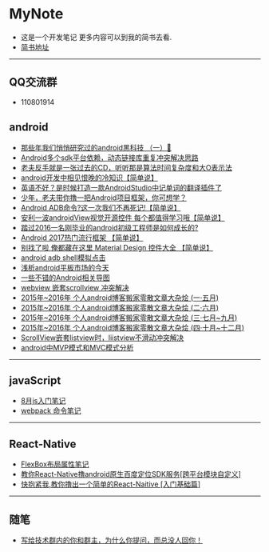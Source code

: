 # MyNote
- 这是一个开发笔记 更多内容可以到我的简书去看.
- [简书地址](http://www.jianshu.com/u/abc8086489c7)

---
## QQ交流群

 - 110801914

## android
 - [那些年我们悄悄研究过的android黑科技 （一）🍻](http://www.jianshu.com/p/cb2deed0f2d8)
 - [Android多个sdk平台依赖，动态链接库重复冲突解决思路](http://www.jianshu.com/p/a3460500a8bb)
 - [老夫反手就是一张过去的CD，听听那是算法时间复杂度和大O表示法]( http://www.jianshu.com/p/ee9400b8c50f)
 -  [android开发中相见恨晚的冷知识【简单说】](http://www.jianshu.com/p/6450b0da5876)
 - [英语不好？是时候打造一款AndroidStudio中记单词的翻译插件了](http://www.jianshu.com/p/760c98f682ea)
 - [少年，老夫带你撸一把Android项目框架，你可想学？](http://www.jianshu.com/p/06d417b554ef)
 - [Android ADB命令?这一次我们不再死记!【简单说】](http://www.jianshu.com/p/56fd03f1aaae)
 - [安利一波androidView视觉开源控件 每个都值得学习哦【简单说】](http://www.jianshu.com/p/30909296ac01)
 - [踏过2016一名刚毕业的android初级工程师是如何成长的?](http://www.jianshu.com/p/f70fec76b349)
 - [Android 2017热门流行框架 【简单说】](http://www.jianshu.com/p/9d65b6eb28fe)
 - [别找了啦,俺都藏在这里 Material Design 控件大全 【简单说】](http://www.jianshu.com/p/4aaf04749f16)
 - [android adb shell模拟点击](http://www.jianshu.com/p/c2120e27ee4c)
 - [浅析android平板市场的今天](http://www.jianshu.com/p/464a3a1fe9be)
 - [一些不错的Android相关导图](http://www.jianshu.com/p/e2b464c13815)
 - [webview 嵌套scrollview 冲突解决](http://www.jianshu.com/p/e2b464c13815)
 - [2015年~2016年 个人android博客搬家零散文章大杂烩 (一·五月)](http://www.jianshu.com/p/5a028c5e6141)
 - [2015年~2016年 个人android博客搬家零散文章大杂烩 (二·六月)](http://www.jianshu.com/p/ed1b3bb7fa9a)
 - [2015年~2016年 个人android博客搬家零散文章大杂烩 (三·七月~九月)](http://www.jianshu.com/p/f2a07644c3e3)
 - [2015年~2016年 个人android博客搬家零散文章大杂烩 (四·十月~十二月)](http://www.jianshu.com/p/8e71faaef4af)
 - [ScrollView嵌套listview时，liistview不滑动冲突解决](http://www.jianshu.com/p/edbeab5457c3)
 - [android中MVP模式和MVC模式分析](http://www.jianshu.com/p/3196e6f8cec3)

---
## javaScript

 - [8月js入门笔记](http://www.jianshu.com/p/e8194f52bf13)
 - [webpack 命令笔记](http://www.jianshu.com/p/9a625c66b08a)

---
## React-Native

 - [FlexBox布局属性笔记](http://www.jianshu.com/p/7a221a472c7b)
 - [教你React-Native撸android原生百度定位SDK服务[跨平台模块自定义]](http://www.jianshu.com/p/670bbad853f6)
 - [快抱紧我,教你撸出一个简单的React-Naitive [入门基础篇]](http://www.jianshu.com/p/35e8fadec25a)

---
 ## 随笔

 - [写给技术群内的你和群主，为什么你提问，而总没人回你！](http://www.jianshu.com/p/5ed8bbda667c)